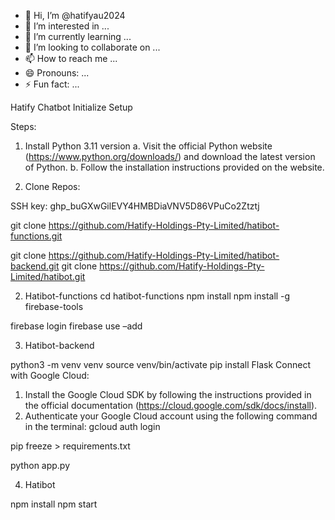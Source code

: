 - 👋 Hi, I’m @hatifyau2024
- 👀 I’m interested in ...
- 🌱 I’m currently learning ...
- 💞️ I’m looking to collaborate on ...
- 📫 How to reach me ...
- 😄 Pronouns: ...
- ⚡ Fun fact: ...

<!---
hatifyau2024/hatifyau2024 is a ✨ special ✨ repository because its `README.md` (this file) appears on your GitHub profile.
You can click the Preview link to take a look at your changes.
--->
Hatify Chatbot Initialize Setup
 
Steps:
1. Install Python 3.11 version
a. Visit the official Python website (https://www.python.org/downloads/) and download the latest version of Python.
b. Follow the installation instructions provided on the website.
 
1. Clone Repos:

SSH key: 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

git clone https://github.com/Hatify-Holdings-Pty-Limited/hatibot-functions.git
 
git clone https://github.com/Hatify-Holdings-Pty-Limited/hatibot-backend.git
git clone https://github.com/Hatify-Holdings-Pty-Limited/hatibot.git
 
2. Hatibot-functions
cd hatibot-functions
npm install
npm install -g firebase-tools


 
firebase login
firebase use –add
 
 
 
 
3. Hatibot-backend

python3 -m venv venv
source venv/bin/activate
pip install Flask
Connect with Google Cloud:
1. Install the Google Cloud SDK by following the instructions provided in the official documentation (https://cloud.google.com/sdk/docs/install).
2. Authenticate your Google Cloud account using the following command in the terminal:
gcloud auth login
 
 
pip freeze > requirements.txt
 
python app.py
 
4. Hatibot
 
npm install
npm start

